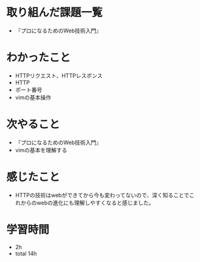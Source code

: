 # 取り組んだ課題一覧
- 『プロになるためのWeb技術入門』

# わかったこと
- HTTPリクエスト、HTTPレスポンス
- HTTP
- ポート番号
- vimの基本操作

# 次やること
- 『プロになるためのWeb技術入門』
- vimの基本を理解する

# 感じたこと
-  HTTPの技術はwebができてから今も変わってないので、深く知ることでこれからのwebの進化にも理解しやすくなると感じました。

# 学習時間
- 2h
- total 14h


